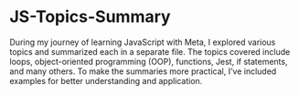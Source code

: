 # JS-Topics-Summary
During my journey of learning JavaScript with Meta, I explored various topics and summarized each in a separate file. The topics covered include loops, object-oriented programming (OOP), functions, Jest, if statements, and many others. To make the summaries more practical, I’ve included examples for better understanding and application.

